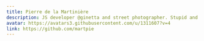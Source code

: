```yaml
---
title: Pierre de la Martinière
description: JS developer @ginetta and street photographer. Stupid and arrogant french in my spare time.
avatar: https://avatars3.githubusercontent.com/u/1311607?v=4
link: https://github.com/martpie
---
```

